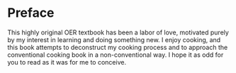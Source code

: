 # Preface

This highly original OER textbook has been a labor of love, motivated purely by my interest in learning and doing something new. I enjoy cooking, and this book attempts to deconstruct my cooking process and to approach the conventional cooking book in a non-conventional way. I hope it as odd for you to read as it was for me to conceive.
